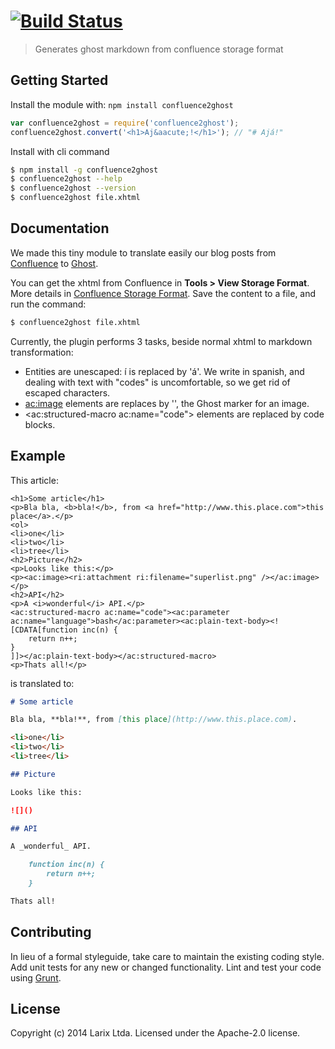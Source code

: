 #  [![Build Status](https://secure.travis-ci.org/larixsource/confluence2ghost.png?branch=master)](http://travis-ci.org/larixsource/confluence2ghost)

> Generates ghost markdown from confluence storage format


## Getting Started

Install the module with: `npm install confluence2ghost`

```js
var confluence2ghost = require('confluence2ghost');
confluence2ghost.convert('<h1>Aj&aacute;!</h1>'); // "# Ajá!"
```

Install with cli command

```sh
$ npm install -g confluence2ghost
$ confluence2ghost --help
$ confluence2ghost --version
$ confluence2ghost file.xhtml
```


## Documentation

We made this tiny module to translate easily our blog posts from [Confluence](https://www.atlassian.com/software/confluence) to [Ghost](https://ghost.org).

You can get the xhtml from Confluence in **Tools > View Storage Format**. More details in [Confluence Storage Format](https://confluence.atlassian.com/display/DOC/Confluence+Storage+Format). Save the content to a file, and run the command:

```sh
$ confluence2ghost file.xhtml
```

Currently, the plugin performs 3 tasks, beside normal xhtml to markdown transformation:

* Entities are unescaped: &iacute; is replaced by 'á'. We write in spanish, and dealing with text with "codes" is uncomfortable, so we get rid of escaped characters.
* <ac:image> elements are replaces by '![]()', the Ghost marker for an image.
* <ac:structured-macro ac:name="code"> elements are replaced by code blocks.


## Example

This article:

```xhtml
<h1>Some article</h1>
<p>Bla bla, <b>bla!</b>, from <a href="http://www.this.place.com">this place</a>.</p>
<ol>
<li>one</li>
<li>two</li>
<li>tree</li>
<h2>Picture</h2>
<p>Looks like this:</p>
<p><ac:image><ri:attachment ri:filename="superlist.png" /></ac:image></p>
<h2>API</h2>
<p>A <i>wonderful</i> API.</p>
<ac:structured-macro ac:name="code"><ac:parameter ac:name="language">bash</ac:parameter><ac:plain-text-body><![CDATA[function inc(n) {
    return n++;
}
]]></ac:plain-text-body></ac:structured-macro>
<p>Thats all!</p>
```

is translated to:

```markdown
# Some article

Bla bla, **bla!**, from [this place](http://www.this.place.com).

<li>one</li>
<li>two</li>
<li>tree</li>

## Picture

Looks like this:

![]()

## API

A _wonderful_ API.

    function inc(n) {
        return n++;
    }

Thats all!
```


## Contributing

In lieu of a formal styleguide, take care to maintain the existing coding style. Add unit tests for any new or changed functionality. Lint and test your code using [Grunt](http://gruntjs.com).


## License

Copyright (c) 2014 Larix Ltda.
Licensed under the Apache-2.0 license.
